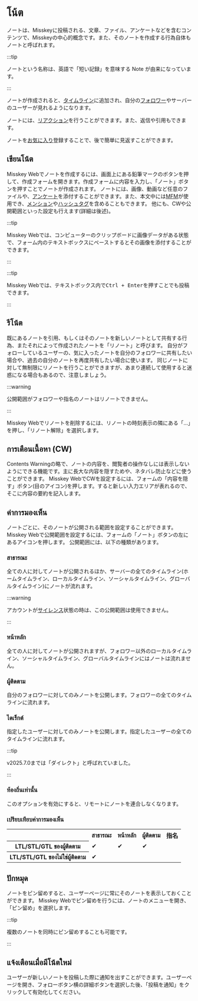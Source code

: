 # โน้ต

ノートは、Misskeyに投稿される、文章、ファイル、アンケートなどを含むコンテンツで、Misskeyの中心的概念です。また、そのノートを作成する行為自体もノートと呼ばれます。

:::tip

ノートという名称は、英語で「短い記録」を意味する Note が由来になっています。

:::

ノートが作成されると、[タイムライン](./timeline)に追加され、自分の[フォロワー](./follow)やサーバーのユーザーが見れるようになります。

ノートには、[リアクション](./reaction)を行うことができます。また、返信や引用もできます。

ノートを[お気に入り](./favorite)登録することで、後で簡単に見返すことができます。

## เขียนโน้ต

Misskey Webでノートを作成するには、画面上にある鉛筆マークのボタンを押して、作成フォームを開きます。作成フォームに内容を入力し、「ノート」ボタンを押すことでノートが作成されます。
ノートには、画像、動画など任意のファイルや、[アンケート](./poll)を添付することができます。また、本文中には[MFM](./mfm)が使用でき、[メンション](./mention)や[ハッシュタグ](./hashtag)を含めることもできます。
他にも、CWや公開範囲といった設定も行えます(詳細は後述)。

:::tip

Misskey Webでは、コンピューターのクリップボードに画像データがある状態で、フォーム内のテキストボックスにペーストするとその画像を添付することができます。

:::

:::tip

Misskey Webでは、テキストボックス内で<kbd class="key">Ctrl + Enter</kbd>を押すことでも投稿できます。

:::

## รีโน้ต

既にあるノートを引用、もしくはそのノートを新しいノートとして共有する行為、またそれによって作成されたノートを「リノート」と呼びます。
自分がフォローしているユーザーの、気に入ったノートを自分のフォロワーに共有したい場合や、過去の自分のノートを再度共有したい場合に使います。
同じノートに対して無制限にリノートを行うことができますが、あまり連続して使用すると迷惑になる場合もあるので、注意しましょう。

:::warning

公開範囲がフォロワーや指名のノートはリノートできません。

:::

Misskey Webでリノートを削除するには、リノートの時刻表示の隣にある「...」を押し、「リノート解除」を選択します。

## การเตือนเนื้อหา (CW)

Contents Warningの略で、ノートの内容を、閲覧者の操作なしには表示しないようにできる機能です。主に長大な内容を隠すためや、ネタバレ防止などに使うことができます。
Misskey WebでCWを設定するには、フォームの「内容を隠す」ボタン(目のアイコン)を押します。すると新しい入力エリアが表れるので、そこに内容の要約を記入します。

## ค่าการมองเห็น

ノートごとに、そのノートが公開される範囲を設定することができます。
Misskey Webで公開範囲を設定するには、フォームの「ノート」ボタンの左にあるアイコンを押します。
公開範囲には、以下の種類があります。

### สาธารณะ

全ての人に対してノートが公開されるほか、サーバーの全てのタイムライン(ホームタイムライン、ローカルタイムライン、ソーシャルタイムライン、グローバルタイムライン)にノートが流れます。

:::warning

アカウントが[サイレンス](./silence)状態の時は、この公開範囲は使用できません。

:::

### หน้าหลัก

全ての人に対してノートが公開されますが、フォロワー以外のローカルタイムライン、ソーシャルタイムライン、グローバルタイムラインにはノートは流れません。

### ผู้ติดตาม

自分のフォロワーに対してのみノートを公開します。フォロワーの全てのタイムラインに流れます。

### ไดเร็กต์

指定したユーザーに対してのみノートを公開します。指定したユーザーの全てのタイムラインに流れます。

:::tip

v2025.7.0までは「ダイレクト」と呼ばれていました。

:::

### ท้องถิ่นเท่านั้น

このオプションを有効にすると、リモートにノートを連合しなくなります。

### เปรียบเทียบค่าการมองเห็น

<table>
	<tbody><tr><th></th><th>สาธารณะ</th><th>หน้าหลัก</th><th>ผู้ติดตาม</th><th>指名</th></tr>
	<tr><th>LTL/STL/GTL ของผู้ติดตาม</th><td>✔</td><td>✔</td><td>✔</td><td></td></tr>
	<tr><th>LTL/STL/GTL ของไม่ใช่ผู้ติดตาม</th><td>✔</td><td></td><td></td><td></td></tr>
</tbody></table>

## ปักหมุด

ノートをピン留めすると、ユーザーページに常にそのノートを表示しておくことができます。
Misskey Webでピン留めを行うには、ノートのメニューを開き、「ピン留め」を選択します。

:::tip

複数のノートを同時にピン留めすることも可能です。

:::

## แจ้งเตือนเมื่อมีโน้ตใหม่

ユーザーが新しいノートを投稿した際に通知を出すことができます。ユーザーページを開き、フォローボタン横の詳細ボタンを選択した後、「投稿を通知」をクリックして有効化してください。
